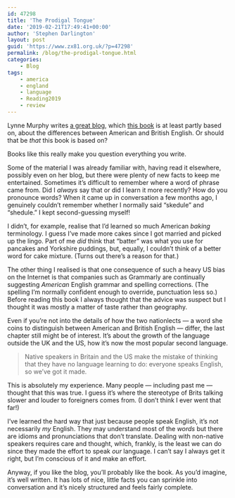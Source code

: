 ```yaml
---
id: 47298
title: 'The Prodigal Tongue'
date: '2019-02-21T17:49:41+00:00'
author: 'Stephen Darlington'
layout: post
guid: 'https://www.zx81.org.uk/?p=47298'
permalink: /blog/the-prodigal-tongue.html
categories:
    - Blog
tags:
    - america
    - england
    - language
    - Reading2019
    - review
---
```


Lynne Murphy writes [a great blog](https://separatedbyacommonlanguage.blogspot.com), which [this book](https://amzn.to/2BA1NW8) is at least partly based on, about the differences between American and British English. Or should that be *that* this book is based on?

Books like this really make you question everything you write.

Some of the material I was already familiar with, having read it elsewhere, possibly even on her blog, but there were plenty of new facts to keep me entertained. Sometimes it’s difficult to remember where a word of phrase came from. Did I *always* say that or did I learn it more recently? How do you pronounce words? When it came up in conversation a few months ago, I genuinely couldn’t remember whether I normally said “skedule” and “shedule.” I kept second-guessing myself!

I didn’t, for example, realise that I’d learned so much American *baking* terminology. I guess I’ve made more cakes since I got married and picked up the lingo. Part of me *did* think that “batter” was what you use for pancakes and Yorkshire puddings, but, equally, I couldn’t think of a better word for cake mixture. (Turns out there’s a reason for that.)

The other thing I realised is that one consequence of such a heavy US bias on the Internet is that companies such as Grammarly are continually suggesting *American* English grammar and spelling corrections. (The spelling I’m normally confident enough to override, punctuation less so.) Before reading this book I always thought that the advice was suspect but I thought it was mostly a matter of taste rather than geography.

Even if you’re not into the details of how the two nationlects — a word she coins to distinguish between American and British English — differ, the last chapter still might be of interest. It’s about the growth of the language outside the UK and the US, how it’s now the most popular second language.

> Native speakers in Britain and the US make the mistake of thinking that they have no language learning to do: everyone speaks English, so we’ve got it made.

This is absolutely my experience. Many people — including past me — thought that this was true. I guess it’s where the stereotype of Brits talking slower and louder to foreigners comes from. (I don’t think I ever went that far!)

I’ve learned the hard way that just because people speak English, it’s not necessarily *my* English. They may understand most of the *words* but there are idioms and pronunciations that don’t translate. Dealing with non-native speakers requires care and thought, which, frankly, is the least we can do since they made the effort to speak *our* language. I can’t say I always get it right, but I’m conscious of it and make an effort.

Anyway, if you like the blog, you’ll probably like the book. As you’d imagine, it’s well written. It has lots of nice, little facts you can sprinkle into conversation and it’s nicely structured and feels fairly complete.